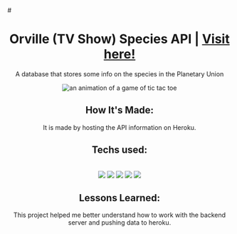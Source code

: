 #<h1 align="center">Orville (TV Show) Species API | <a href="https://orville-api.herokuapp.com/">Visit here!</a></h1>


<div align="center">

<p>A database that stores some info on the species in the Planetary Union</p>

<div align="center">

![an animation of a game of tic tac toe](tic-tac-toe.gif)

</div>


## How It's Made:

It is made by hosting the API information on Heroku. 

<h2 align="center">Techs used:</h2>
<br>
<div align="center">
    <img src="https://img.shields.io/static/v1?label=|&message=HTML5&color=23555f&style=plastic&logo=html5"/>
    <img src="https://img.shields.io/static/v1?label=|&message=CSS3&color=285f65&style=plastic&logo=css3"/>
    <img src="https://img.shields.io/static/v1?label=|&message=JAVASCRIPT&color=3c7f5d&style=plastic&logo=javascript"/>
    <img src="https://img.shields.io/static/v1?label=|&message=NODE.JS&color=3c7f5d&style=plastic&logo=node.js"/>
    <img src="https://img.shields.io/static/v1?label=|&message=EXPRESS&color=bbb111&style=plastic&logo=express"/>
</div>



## Lessons Learned:

This project helped me better understand how to work with the backend server and pushing data to heroku. 

